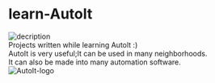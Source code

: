# learn-AutoIt
![decription](https://img.shields.io/badge/IceAbyss-AutoIt-blue)  
Projects written while learning Autolt :)  
AutoIt is very useful;It can be used in many neighborhoods.  
It can also be made into many automation software.   
![AutoIt-logo](https://cdn.staticaly.com/gh/Ice-Abyss/Img-Repository@master/20220707/AutoIt-logo.6t26zmzunyc0.webp)
